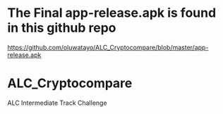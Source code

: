 # The Final app-release.apk is found in this github repo
https://github.com/oluwatayo/ALC_Cryptocompare/blob/master/app-release.apk
# ALC_Cryptocompare
ALC Intermediate Track Challenge

